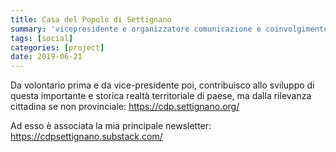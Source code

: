 ```yaml
---
title: Casa del Popolo di Settignano
summary: 'vicepresidente e organizzatore comunicazione e coinvolgimento giovani'
tags: [social]
categories: [project]
date: 2019-06-21
---
```


Da volontario prima e da vice-presidente poi, contribuisco allo sviluppo di questa importante e storica realtà territoriale di paese, ma dalla rilevanza cittadina se non provinciale:
<https://cdp.settignano.org/>

Ad esso è associata la mia principale newsletter:
<https://cdpsettignano.substack.com/>
